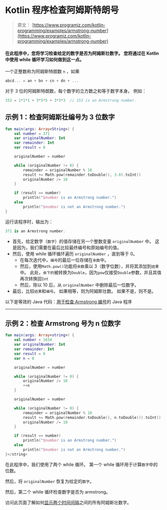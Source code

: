 # Kotlin 程序检查阿姆斯特朗号

> 原文： [https://www.programiz.com/kotlin-programming/examples/armstrong-number](https://www.programiz.com/kotlin-programming/examples/armstrong-number)

#### 在此程序中，您将学习检查给定的数字是否为阿姆斯壮数字。 您将通过在 Kotlin 中使用 while 循环学习如何做到这一点。

一个正整数称为阿姆斯特朗数 `n` ，如果

```kt
abcd... = an + bn + cn + dn + ...
```

对于 3 位的阿姆斯特朗数，每个数字的立方数之和等于数字本身。 例如：

```kt
153 = 1*1*1 + 5*5*5 + 3*3*3  // 153 is an Armstrong number.

```

## 示例 1：检查阿姆斯壮编号为 3 位数字

```kt
fun main(args: Array<String>) {
    val number = 371
    var originalNumber: Int
    var remainder: Int
    var result = 0

    originalNumber = number

    while (originalNumber != 0) {
        remainder = originalNumber % 10
        result += Math.pow(remainder.toDouble(), 3.0).toInt()
        originalNumber /= 10
    }

    if (result == number)
        println("$number is an Armstrong number.")
    else
        println("$number is not an Armstrong number.")
} 
```

运行该程序时，输出为：

```kt
371 is an Armstrong number.
```

*   首先，给定数字（`数字`）的值存储在另一个整数变量 `originalNumber` 中。 这是因为，我们需要在最后比较最终编号和原始编号的值。
*   然后，使用 while 循环循环遍历 `originalNumber` ，直到等于 0。
    *   在每次迭代中，`编号`的最后一位存储在`余数`中。
    *   然后，使用`Math.pow()`功能将`余数`乘以 3（数字位数），并将其添加到`结果`中。
        此处，`余下的`被转换为`Double`，因为`pow`仅接受`Double`参数，并且其值再次转换回`Int`
    *   然后，除以 10 后，从 `originalNumber` 中删除最后一位数字。
*   最后，比较`结果`和`编号`。 如果相等，则为阿姆斯壮数。 如果不是，则不是。

以下是等效的 Java 代码：[用于检查 Armstrong 编号](/java-programming/examples/armstrong-number "Java Program to Check Armstrong Number")的 Java 程序

* * *

## 示例 2：检查 Armstrong 号为 n 位数字

```kt
fun main(args: Array<string>) {
    val number = 1634
    var originalNumber: Int
    var remainder: Int
    var result = 0
    var n = 0

    originalNumber = number

    while (originalNumber != 0) {
        originalNumber /= 10
        ++n
    }

    originalNumber = number

    while (originalNumber != 0) {
        remainder = originalNumber % 10
        result += Math.pow(remainder.toDouble(), n.toDouble()).toInt()
        originalNumber /= 10
    }

    if (result == number)
        println("$number is an Armstrong number.")
    else
        println("$number is not an Armstrong number.")
}</string>
```

在此程序中，我们使用了两个 while 循环。 第一个 while 循环用于计算`数字`中的位数。

然后，将 `originalNumber` 恢复为给定的`数字`。

然后，第二个 while 循环检查数字是否为 armstrong。

访问此页面了解如何[显示两个时间间隔](/kotlin-programming/examples/armstrong-number-interval "Display all armstrong numbers between two intervals")之间的所有阿姆斯壮数字。